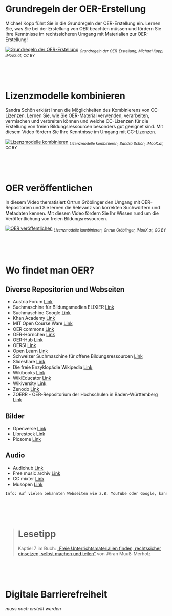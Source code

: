 # Grundregeln der OER-Erstellung

Michael Kopp führt Sie in die Grundregeln der OER-Erstellung ein. Lernen Sie, was Sie bei der Erstellung von OER beachten müssen und fördern Sie Ihre Kenntnisse im rechtssicheren Umgang mit Materialien zur OER-Erstellung!  

[![Grundregeln der OER-Erstellung](https://user-images.githubusercontent.com/118910734/208621210-cf081d8c-2d60-4083-9c58-b04dac89851c.png)](https://www.youtube.com/embed/14BebGz01rU)
<sub>*Grundregeln der OER-Erstellung, Michael Kopp, iMooX.at, CC BY*</sub>

<p>&nbsp;</p>
<p>&nbsp;</p>

# Lizenzmodelle kombinieren

Sandra Schön erklärt Ihnen die Möglichkeiten des Kombinierens von CC-Lizenzen. Lernen Sie, wie Sie OER-Material verwenden, verarbeiten, vermischen und verbreiten können und welche CC-Lizenzen für die Erstellung von freien Bildungsressourcen besonders gut geeignet sind. Mit diesem Video fördern Sie Ihre Kenntnisse im Umgang mit CC-Lizenzen.  
 
[![Lizenzmodelle kombinieren](https://user-images.githubusercontent.com/118910734/208629082-548b9f82-22db-482a-a800-466f99e2638b.png)](https://www.youtube.com/watch?v=IFdAXlmicRw)
<sub>*Lizenzmodelle kombinieren, Sandra Schön, iMooX.at, CC BY*</sub>

<p>&nbsp;</p>
<p>&nbsp;</p>

# OER veröffentlichen
In diesem Video thematisiert Ortrun Gröblinger den Umgang mit OER-Repositorien und Sie lernen die Relevanz von korrekten Suchwörtern und Metadaten kennen. Mit diesem Video fördern Sie Ihr Wissen rund um die Veröffentlichung von freien Bildungsressourcen.  

[![OER veröffentlichen](https://user-images.githubusercontent.com/118910734/208649814-b62f23e5-0148-4373-94ce-66a6fe7d584b.png)](https://www.youtube.com/watch?v=rJss2QvTnB8)
<sub>*Lizenzmodelle kombinieren, Ortrun Gröblinger, iMooX.at, CC BY*</sub>

<p>&nbsp;</p>
<p>&nbsp;</p>

# Wo findet man OER?

## Diverse Repositorien und Webseiten
* Austria Forum [Link](https://austria-forum.org/)
* Suchmaschine für Bildungsmedien ELIXIER [Link](https://www.bildungsserver.de/elixier/)
* Suchmaschine Google [Link](https://www.google.com/)
* Khan Academy [Link](https://de.khanacademy.org/)
* MIT Open Course Ware [Link](https://ocw.mit.edu/index.htm)
* OER commons [Link](https://www.oercommons.org/)
* OER-Hörnchen [Link](https://oerhoernchen.de/)
* OER-Hub [Link](https://portal.openeducation.at/)
* OERSI [Link](https://oersi.de/resources/)
* Open Learn [Link](https://www.open.edu/openlearn/)
* Schweizer Suchmaschine für offene Bildungsressourcen [Link](https://www.oerch.ch/)
* Slideshare [Link](http://www.slideshare.net/)
* Die freie Enzyklopädie Wikipedia [Link](https://www.wikipedia.org/)
* Wikibooks [Link](https://www.wikibooks.org/)
* WikiEducator [Link](https://wikieducator.org/Main_Page)
* Wikiversity [Link](https://de.wikiversity.org/wiki/Hauptseite)
* Zenodo [Link](https://zenodo.org/)
* ZOERR - OER-Repositorium der Hochschulen in Baden-Württemberg [Link](https://www.oerbw.de/)

## Bilder

* Openverse [Link](https://wordpress.org/openverse/)
* Librestock [Link](https://librestock.com/)
* Picsome [Link](https://picsome.org/)

## Audio

* Audiohub [Link](https://audiohub.com/)
* Free music archiv [Link](https://freemusicarchive.org/)
* CC mixter [Link](http://ccmixter.org/)
* Musopen [Link](https://musopen.org/music/)

```diff
Info: Auf vielen bekannten Webseiten wie z.B. YouTube oder Google, kann die Suche nach CC Lizenz gefiltert werden.  
```
<p>&nbsp;</p>
<p>&nbsp;</p>

>  # Lesetipp
>Kaptiel 7 im Buch: [„Freie Unterrichtsmaterialien finden, rechtssicher einsetzen, selbst machen und teilen“](https://www.was-ist-oer.de/materialien/ ) von Jöran Muuß-Merholz

<p>&nbsp;</p>
<p>&nbsp;</p>

# Digitale Barrierefreiheit 
_muss noch erstellt werden_

